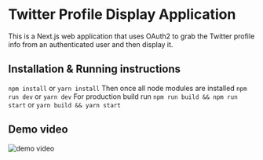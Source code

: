 # Twitter Profile Display Application
This is a Next.js web application that uses OAuth2 to grab the Twitter profile info from an authenticated user and then display it.

## Installation & Running instructions
`npm install` or `yarn install`
Then once all node modules are installed `npm run dev` or `yarn dev`
For production build run `npm run build && npm run start` or `yarn build && yarn start`

## Demo video
![demo video](https://media.giphy.com/media/2adeeMvo7z0MH57LJ2/giphy.gif)